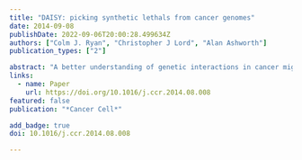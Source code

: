 ```yaml
---
title: "DAISY: picking synthetic lethals from cancer genomes"
date: 2014-09-08
publishDate: 2022-09-06T20:00:28.499634Z
authors: ["Colm J. Ryan", "Christopher J Lord", "Alan Ashworth"]
publication_types: ["2"]

abstract: "A better understanding of genetic interactions in cancer might help identify new therapeutic approaches that exploit the concept of synthetic lethality. Ruppin and colleagues have developed a new computational method, DAISY, that predicts such interactions and potentially facilitates the delineation and validation of comprehensive genetic interaction networks."
links:
  - name: Paper
    url: https://doi.org/10.1016/j.ccr.2014.08.008
featured: false
publication: "*Cancer Cell*"

add_badge: true
doi: 10.1016/j.ccr.2014.08.008

---
```



